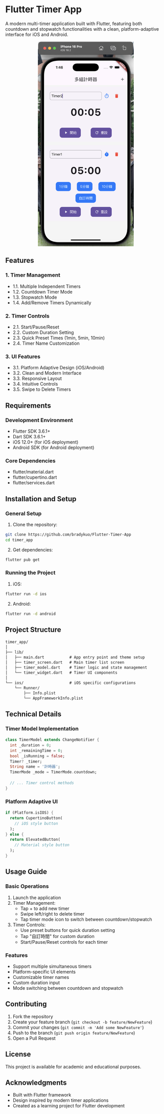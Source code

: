 # Flutter Timer App
A modern multi-timer application built with Flutter, featuring both countdown and stopwatch functionalities with a clean, platform-adaptive interface for iOS and Android.

<p align="center">
  <img src="timer.png" width="300" alt="Timer Screenshot">
</p>

## Features
### 1. Timer Management
- 1.1. Multiple Independent Timers
- 1.2. Countdown Timer Mode
- 1.3. Stopwatch Mode
- 1.4. Add/Remove Timers Dynamically

### 2. Timer Controls
- 2.1. Start/Pause/Reset
- 2.2. Custom Duration Setting
- 2.3. Quick Preset Times (1min, 5min, 10min)
- 2.4. Timer Name Customization

### 3. UI Features
- 3.1. Platform Adaptive Design (iOS/Android)
- 3.2. Clean and Modern Interface
- 3.3. Responsive Layout
- 3.4. Intuitive Controls
- 3.5. Swipe to Delete Timers

## Requirements
### Development Environment
- Flutter SDK 3.6.1+
- Dart SDK 3.6.1+
- iOS 12.0+ (for iOS deployment)
- Android SDK (for Android deployment)

### Core Dependencies
- flutter/material.dart
- flutter/cupertino.dart
- flutter/services.dart

## Installation and Setup
### General Setup
1. Clone the repository:
```bash
git clone https://github.com/bradykuo/Flutter-Timer-App
cd timer_app
```

2. Get dependencies:
```bash
flutter pub get
```

### Running the Project
1. iOS:
```bash
flutter run -d ios
```

2. Android:
```bash
flutter run -d android
```

## Project Structure
```
timer_app/
│
├── lib/
│   ├── main.dart           # App entry point and theme setup
│   ├── timer_screen.dart   # Main timer list screen
│   ├── timer_model.dart    # Timer logic and state management
│   └── timer_widget.dart   # Timer UI components
│
└── ios/                    # iOS specific configurations
    └── Runner/
        ├── Info.plist
        └── AppFrameworkInfo.plist
```

## Technical Details
### Timer Model Implementation
```dart
class TimerModel extends ChangeNotifier {
  int _duration = 0;
  int _remainingTime = 0;
  bool _isRunning = false;
  Timer? _timer;
  String name = '計時器';
  TimerMode _mode = TimerMode.countdown;
  
  // ... Timer control methods
}
```

### Platform Adaptive UI
```dart
if (Platform.isIOS) {
  return CupertinoButton(
    // iOS style button
  );
} else {
  return ElevatedButton(
    // Material style button
  );
}
```

## Usage Guide
### Basic Operations
1. Launch the application
2. Timer Management:
   - Tap + to add new timer
   - Swipe left/right to delete timer
   - Tap timer mode icon to switch between countdown/stopwatch
3. Timer Controls:
   - Use preset buttons for quick duration setting
   - Tap "自訂時間" for custom duration
   - Start/Pause/Reset controls for each timer

### Features
- Support multiple simultaneous timers
- Platform-specific UI elements
- Customizable timer names
- Custom duration input
- Mode switching between countdown and stopwatch

## Contributing
1. Fork the repository
2. Create your feature branch (`git checkout -b feature/NewFeature`)
3. Commit your changes (`git commit -m 'Add some NewFeature'`)
4. Push to the branch (`git push origin feature/NewFeature`)
5. Open a Pull Request

## License
This project is available for academic and educational purposes.

## Acknowledgments
- Built with Flutter framework
- Design inspired by modern timer applications
- Created as a learning project for Flutter development
